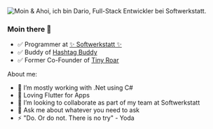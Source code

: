 <img alt="Moin & Ahoi, ich bin Dario, Full-Stack Entwickler bei Softwerkstatt." src="https://github.com/DariosKrimsKrams/DariosKrimsKrams/blob/main/about.png?raw=true">

### Moin there 👋

- ✅ Programmer at [✨ Softwerkstatt ✨](https://softwerkstatt.de)
- ✅ Buddy of [Hashtag Buddy](https://hashtagbuddy.app)
- ✅ Former Co-Founder of [Tiny Roar](https://tinyroar.de/)

About me:

- 🔭 I’m mostly working with .Net using C#
- 🌱 Loving Flutter for Apps
- 👯 I’m looking to collaborate as part of my team at Softwerkstatt
- 💬 Ask me about whatever you need to ask
- ⚡ "Do. Or do not. There is no try" - Yoda
